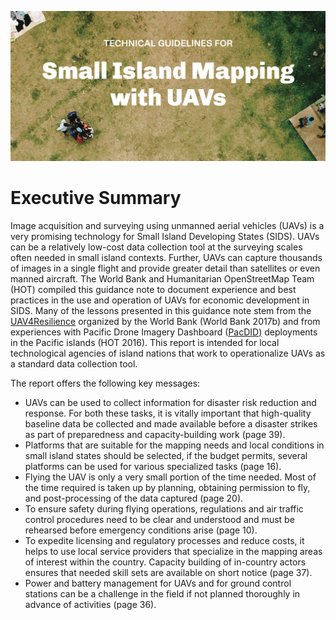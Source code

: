 ![](/images/cover.png)

# Executive Summary

Image acquisition and surveying using unmanned aerial vehicles (UAVs) is a very promising technology for Small Island Developing States (SIDS). UAVs can be a relatively low-cost data collection tool at the surveying scales often needed in small island contexts. Further, UAVs can capture thousands of images in a single flight and provide greater detail than satellites or even manned aircraft. The World Bank and Humanitarian OpenStreetMap Team (HOT) compiled this guidance note to document experience and best practices in the use and operation of UAVs for economic development in SIDS. Many of the lessons presented in this guidance note stem from the [UAV4Resilience](http://blogs.worldbank.org/eastasiapacific/lessons-mapping-geeks-how-aerial-technology-helping-pacific-island-countries-recover-natural) organized by the World Bank (World Bank 2017b) and from experiences with Pacific Drone Imagery Dashboard ([PacDID](https://www.hotosm.org/updates/2016-08-15_improving_resilience_with_aerial_imagery)<span style="text-decoration:underline;">)</span> deployments in the Pacific islands (HOT 2016). This report is intended for local technological agencies of island nations that work to operationalize UAVs as a standard data collection tool. 

The report offers the following key messages:

*   UAVs can be used to collect information for disaster risk reduction and response. For both these tasks, it is vitally important that high-quality baseline data be collected and made available before a disaster strikes as part of preparedness and capacity-building work (page 39).
*   Platforms that are suitable for the mapping needs and local conditions in small island states should be selected, if the budget permits, several platforms can be used for various specialized tasks (page 16). 
*   Flying the UAV is only a very small portion of the time needed. Most of the time required is taken up by planning, obtaining permission to fly, and post-processing of the data captured (page 20).  
*   To ensure safety during flying operations, regulations and air traffic control procedures need to be clear and understood and must be rehearsed before emergency conditions arise (page 10). 
*   To expedite licensing and regulatory processes and reduce costs, it helps to use local service providers that specialize in the mapping areas of interest within the country. Capacity building of in-country actors ensures that needed skill sets are available on short notice (page 37).
*   Power and battery management for UAVs and for ground control stations can be a challenge in the field if not planned thoroughly in advance of activities (page 36). 


